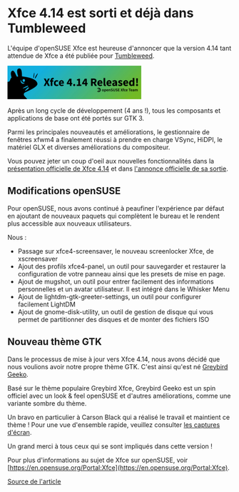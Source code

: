 # Xfce 4.14 est sorti et déjà dans Tumbleweed
L'équipe d'openSUSE Xfce est heureuse d'annoncer que la version 4.14 tant attendue de Xfce a été publiée pour [Tumbleweed](https://fr.opensuse.org/Portal:Tumbleweed).

![banniere-Xfce-4.14](2019-banniere-Xfce4-14-300x75.png)

Après un long cycle de développement (4 ans !), tous les composants et applications de base ont été portés sur GTK 3.

Parmi les principales nouveautés et améliorations, le gestionnaire de fenêtres xfwm4 a finalement réussi à prendre en charge VSync, HiDPI, le matériel GLX et diverses améliorations du compositeur.

Vous pouvez jeter un coup d'oeil aux nouvelles fonctionnalités dans la [présentation officielle de Xfce 4.14](https://www.xfce.org/about/tour) et dans  [l'annonce officielle de sa sortie](https://www.xfce.org/about/news/?post=1565568000).

## Modifications openSUSE

Pour openSUSE, nous avons continué à peaufiner l'expérience par défaut en ajoutant de nouveaux paquets qui complètent le bureau et le rendent plus accessible aux nouveaux utilisateurs.

Nous :

  * Passage sur xfce4-screensaver, le nouveau screenlocker Xfce, de xscreensaver
  * Ajout des profils xfce4-panel, un outil pour sauvegarder et restaurer la configuration de votre panneau ainsi que les presets de mise en page.
  * Ajout de mugshot, un outil pour entrer facilement des informations personnelles et un avatar utilisateur. Il est intégré dans le Whisker Menu
  * Ajout de lightdm-gtk-greeter-settings, un outil pour configurer facilement LightDM
  * Ajout de gnome-disk-utility, un outil de gestion de disque qui vous permet de partitionner des disques et de monter des fichiers ISO

## Nouveau thème GTK

Dans le processus de mise à jour vers Xfce 4.14, nous avons décidé que nous voulions avoir notre propre thème GTK. C'est ainsi qu'est né [Greybird Geeko](https://github.com/shimmerproject/Greybird-Geeko).

Basé sur le thème populaire Greybird Xfce, Greybird Geeko est un spin officiel avec un look & feel openSUSE et d'autres améliorations, comme une variante sombre du thème. 

Un bravo en particulier à Carson Black qui a réalisé le travail et maintient ce thème ! Pour une vue d'ensemble rapide, veuillez consulter [les captures d'écran](https://en.opensuse.org/Portal:Xfce/Screenshots).

Un grand merci à tous ceux qui se sont impliqués dans cette version ! 

Pour plus d'informations au sujet de Xfce sur openSUSE, voir [https://en.opensuse.org/Portal:Xfce](https://en.opensuse.org/Portal:Xfce).

[Source de l'article](https://news.opensuse.org/2019/08/23/xfce-4-14-lands-in-tumbleweed/)